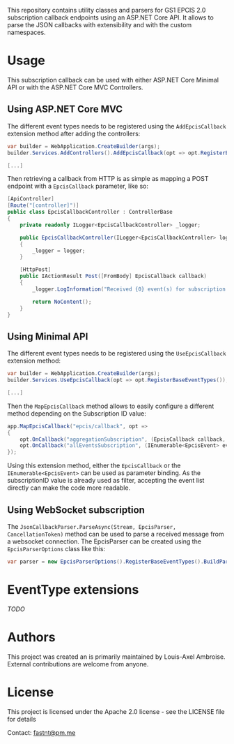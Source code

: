 This repository contains utility classes and parsers for GS1 EPCIS 2.0 subscription callback endpoints using an ASP.NET Core API. 
It allows to parse the JSON callbacks with extensibility and with the custom namespaces.

# Usage

This subscription callback can be used with either ASP.NET Core Minimal API or with the ASP.NET Core MVC Controllers.

## Using ASP.NET Core MVC

The different event types needs to be registered using the `AddEpcisCallback` extension method after adding the controllers:

```cs
var builder = WebApplication.CreateBuilder(args);
builder.Services.AddControllers().AddEpcisCallback(opt => opt.RegisterBaseEventTypes()); // Register the default EPCIS eventTypes

[...]
```

Then retrieving a callback from HTTP is as simple as mapping a POST endpoint with a `EpcisCallback` parameter, like so:

```cs
[ApiController]
[Route("[controller]")]
public class EpcisCallbackController : ControllerBase
{
    private readonly ILogger<EpcisCallbackController> _logger;

    public EpcisCallbackController(ILogger<EpcisCallbackController> logger)
    {
        _logger = logger;
    }

    [HttpPost]
    public IActionResult Post([FromBody] EpcisCallback callback)
    {
        _logger.LogInformation("Received {0} event(s) for subscription {1}", callback.Events.Count(), callback.SubscriptionId);

        return NoContent();
    }
}
```

## Using Minimal API

The different event types needs to be registered using the `UseEpcisCallback` extension method:

```cs
var builder = WebApplication.CreateBuilder(args);
builder.Services.UseEpcisCallback(opt => opt.RegisterBaseEventTypes()); // Register the default EPCIS eventTypes

[...]
```

Then the `MapEpcisCallback` method allows to easily configure a different method depending on the Subscription ID value:

```cs
app.MapEpcisCallback("epcis/callback", opt => 
{
	opt.OnCallback("aggregationSubscription", (EpcisCallback callback, IAggregationManager manager, CancellationToken cancellationToken) => manager.Register(callback.Events, cancellationToken));
	opt.OnCallback("allEventsSubscription", (IEnumerable<EpcisEvent> events) => { /* Do something with the callback */ });
});
```

Using this extension method, either the `EpcisCallback` or the `IEnumerable<EpcisEvent>` can be used as parameter binding. As the subscriptionID value is already used as filter, accepting the event list directly can make the code more readable.

## Using WebSocket subscription

The `JsonCallbackParser.ParseAsync(Stream, EpcisParser, CancellationToken)` method can be used to parse a received message from a websocket connection. The EpcisParser can be created using the `EpcisParserOptions` class like this:

```cs
var parser = new EpcisParserOptions().RegisterBaseEventTypes().BuildParser();
```

# EventType extensions

*TODO*

# Authors

This project was created an is primarily maintained by Louis-Axel Ambroise. External contributions are welcome from anyone. 

# License

This project is licensed under the Apache 2.0 license - see the LICENSE file for details

Contact: fastnt@pm.me
